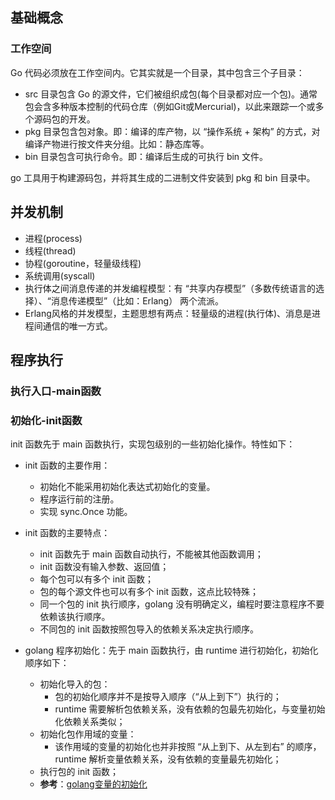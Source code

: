 ## 基础概念

### 工作空间
Go 代码必须放在工作空间内。它其实就是一个目录，其中包含三个子目录：

- src 目录包含 Go 的源文件，它们被组织成包(每个目录都对应一个包)。通常包会含多种版本控制的代码仓库（例如Git或Mercurial)，以此来跟踪一个或多个源码包的开发。
- pkg 目录包含包对象。即：编译的库产物，以 “操作系统 + 架构” 的方式，对编译产物进行按文件夹分组。比如：静态库等。
- bin 目录包含可执行命令。即：编译后生成的可执行 bin 文件。

go 工具用于构建源码包，并将其生成的二进制文件安装到 pkg 和 bin 目录中。

## 并发机制
- 进程(process)
- 线程(thread)
- 协程(goroutine，轻量级线程)
- 系统调用(syscall)
- 执行体之间消息传递的并发编程模型：有 “共享内存模型”（多数传统语言的选择）、“消息传递模型”（比如：Erlang） 两个流派。
- Erlang风格的并发模型，主题思想有两点：轻量级的进程(执行体)、消息是进程间通信的唯一方式。


## 程序执行

### 执行入口-main函数

### 初始化-init函数
init 函数先于 main 函数执行，实现包级别的一些初始化操作。特性如下：

- init 函数的主要作用：
    * 初始化不能采用初始化表达式初始化的变量。
    * 程序运行前的注册。
    * 实现 sync.Once 功能。

- init 函数的主要特点：
    * init 函数先于 main 函数自动执行，不能被其他函数调用；
    * init 函数没有输入参数、返回值；
    * 每个包可以有多个 init 函数；
    * 包的每个源文件也可以有多个 init 函数，这点比较特殊；
    * 同一个包的 init 执行顺序，golang 没有明确定义，编程时要注意程序不要依赖该执行顺序。
    * 不同包的 init 函数按照包导入的依赖关系决定执行顺序。

- golang 程序初始化：先于 main 函数执行，由 runtime 进行初始化，初始化顺序如下：
    * 初始化导入的包：
        * 包的初始化顺序并不是按导入顺序（“从上到下”）执行的；
        * runtime 需要解析包依赖关系，没有依赖的包最先初始化，与变量初始化依赖关系类似；
    * 初始化包作用域的变量：
        * 该作用域的变量的初始化也并非按照 “从上到下、从左到右” 的顺序，runtime 解析变量依赖关系，没有依赖的变量最先初始化；
    * 执行包的 init 函数；
    * **参考**：[golang变量的初始化](https://link.zhihu.com/?target=https%3A//mp.weixin.qq.com/s/PGDzMaYznZVuDiO6V-zYDw)